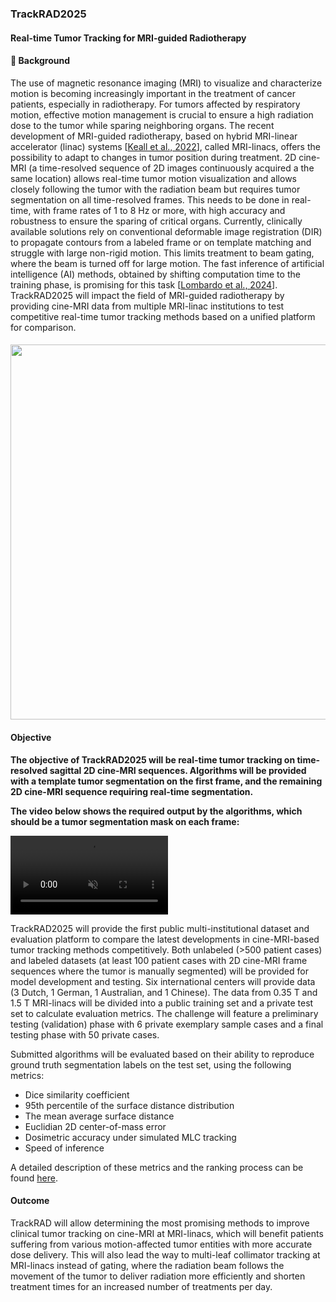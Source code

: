 ### **TrackRAD2025**

#### **Real-time Tumor Tracking for MRI-guided Radiotherapy**

#### **🎯 Background**

The use of magnetic resonance imaging (MRI) to visualize and
characterize motion is becoming increasingly important in the treatment
of cancer patients, especially in radiotherapy. For tumors affected by
respiratory motion, effective motion management is crucial to ensure a
high radiation dose to the tumor while sparing neighboring organs. The recent development of MRI-guided radiotherapy, based on hybrid MRI-linear accelerator (linac) systems \[<a href="https://www.nature.com/articles/s41571-022-00631-3"   style="" target="_blank">Keall et al., 2022</a>\], called MRI-linacs, offers the possibility to adapt to changes in tumor position during treatment. 2D cine-MRI (a time-resolved sequence of 2D images continuously acquired a the same location) allows real-time tumor motion visualization and allows closely following the tumor with the radiation beam but requires tumor segmentation on all time-resolved frames. This needs to be done in real-time, with frame rates of 1 to 8 Hz or more, with high accuracy and robustness to ensure the sparing of critical organs. Currently, clinically available solutions rely on conventional deformable image registration (DIR) to propagate contours from a labeled frame or on template matching and struggle with large non-rigid motion. This limits treatment to beam gating, where the beam is turned off for large motion. The fast inference of artificial intelligence (AI) methods, obtained by shifting computation time to the training phase, is promising for this task \[<a href="https://www.thegreenjournal.com/article/S0167-8140(23)89864-4/abstract"   style="" target="_blank">Lombardo et al., 2024</a>\].
TrackRAD2025 will impact the field of MRI-guided radiotherapy by providing cine-MRI data from multiple MRI-linac institutions to test competitive real-time tumor tracking methods based on a unified platform for comparison.

#### <img src="https://rumc-gcorg-p-public.s3.amazonaws.com/i/2024/11/26/2d47f8de-899c-4522-9154-14b651d5ab9b.png" style="width: 600px;" />


#### **Objective**

**The objective of TrackRAD2025 will be real-time tumor tracking on time-resolved sagittal 2D cine-MRI sequences. Algorithms will be provided with a template tumor segmentation on the first frame, and the remaining 2D cine-MRI sequence requiring real-time segmentation.** 

**The video below shows the required output by the algorithms, which should be a tumor segmentation mask on each frame:**

<video src="https://github.com/LMUK-RADONC-PHYS-RES/trackrad2025/raw/refs/heads/main/images/GIF_overlay_preds_mediastinum02.mp4" style="width: 50%" controls muted autoplay></video>

TrackRAD2025 will provide the first public multi-institutional dataset and evaluation platform to compare the latest developments in cine-MRI-based tumor tracking methods competitively. Both unlabeled (>500 patient cases) and labeled datasets (at least 100 patient cases with 2D cine-MRI frame sequences where the tumor is manually segmented) will be provided for model development and testing. Six international centers will provide data (3 Dutch, 1 German, 1 Australian, and 1 Chinese). The data from 0.35 T and 1.5 T MRI-linacs will be divided into a public training set and a private test set to calculate evaluation metrics. The challenge will feature a preliminary testing (validation) phase with 6 private exemplary sample cases and a final testing phase with 50 private cases. 



Submitted algorithms will be evaluated based on their ability to reproduce ground truth segmentation labels on the test set, using the following metrics:

- Dice similarity coefficient
- 95th percentile of the surface distance distribution
- The mean average surface distance
- Euclidian 2D center-of-mass error
- Dosimetric accuracy under simulated MLC tracking
- Speed of inference

A detailed description of these metrics and the ranking process can be found [here](https://trackrad2025.grand-challenge.org/metrics/).

#### **Outcome**
TrackRAD will allow determining the most promising methods to improve clinical tumor tracking on cine-MRI at MRI-linacs, which will benefit patients suffering from various motion-affected tumor entities with more accurate dose delivery. This will also lead the way to multi-leaf collimator tracking at MRI-linacs instead of gating, where the radiation beam follows the movement of the tumor to deliver radiation more efficiently and shorten treatment times for an increased number of treatments per day.